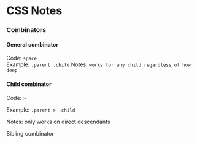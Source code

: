 # CSS Notes

### Combinators
#### General combinator
  Code: `space`<br />
  Example: `.parent .child`
  Notes: `works for any child regardless of how deep`

#### Child combinator

  Code: `>`

  Example: `.parent > .child`

  Notes: only works on direct descendants


Sibling combinator
